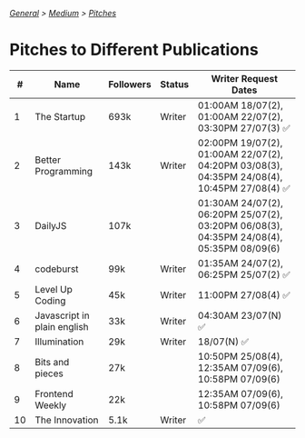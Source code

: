 _[General](../README.md) > [Medium](./main.md) > [Pitches](./Pitches.md)_

# Pitches to Different Publications

| #   | Name                        | Followers | Status | Writer Request Dates                                                                        |
| --- | --------------------------- | --------- | ------ | ------------------------------------------------------------------------------------------- |
| 1   | The Startup                 | 693k      | Writer | 01:00AM 18/07(2), 01:00AM 22/07(2), 03:30PM 27/07(3) ✅                                     |
| 2   | Better Programming          | 143k      | Writer | 02:00PM 19/07(2), 01:00AM 22/07(2), 04:20PM 03/08(3), 04:35PM 24/08(4), 10:45PM 27/08(4) ✅ |
| 3   | DailyJS                     | 107k      |        | 01:30AM 24/07(2), 06:20PM 25/07(2), 03:20PM 06/08(3), 04:35PM 24/08(4), 05:35PM 08/09(6)    |
| 4   | codeburst                   | 99k       | Writer | 01:35AM 24/07(2), 06:25PM 25/07(2) ✅                                                       |
| 5   | Level Up Coding             | 45k       | Writer | 11:00PM 27/08(4) ✅                                                                         |
| 6   | Javascript in plain english | 33k       | Writer | 04:30AM 23/07(N) ✅                                                                         |
| 7   | Illumination                | 29k       | Writer | 18/07(N) ✅                                                                                 |
| 8   | Bits and pieces             | 27k       |        | 10:50PM 25/08(4), 12:35AM 07/09(6), 10:58PM 07/09(6)                                        |
| 9   | Frontend Weekly             | 22k       |        | 12:35AM 07/09(6), 10:58PM 07/09(6)                                                          |
| 10  | The Innovation              | 5.1k      | Writer | ✅                                                                                          |
